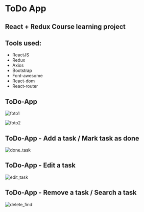 # ToDo App

## React + Redux Course learning project

## Tools used:
- ReactJS
- Redux
- Axios
- Bootstrap
- Font-awesome
- React-dom
- React-router

## ToDo-App
![foto1](https://user-images.githubusercontent.com/81381511/213285877-ad2becdc-a770-4f4e-b76b-858f37fc597f.png)


![foto2](https://user-images.githubusercontent.com/81381511/213285901-c5634cba-9ea7-4f68-a58b-93b81da57e76.png)

## ToDo-App - Add a task / Mark task as done
![done_task](https://user-images.githubusercontent.com/81381511/213285927-81da1e1f-e7f6-47ed-9b70-61ded1f45f0d.gif)

## ToDo-App - Edit a task
![edit_task](https://user-images.githubusercontent.com/81381511/213285979-73e7b52c-1aea-440e-83c9-0d634e8772b0.gif)

## ToDo-App - Remove a task / Search a task
![delete_find](https://user-images.githubusercontent.com/81381511/213286054-722582ed-c84a-4fdc-a68a-1621634a38ae.gif)
